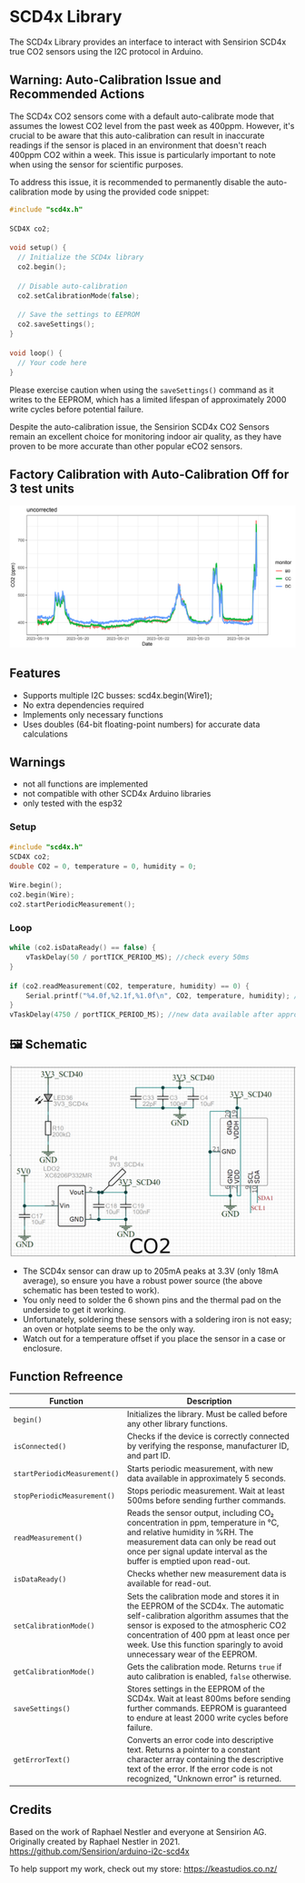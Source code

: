 # SCD4x Library

The SCD4x Library provides an interface to interact with Sensirion SCD4x true CO2 sensors using the I2C protocol in Arduino.

## Warning: Auto-Calibration Issue and Recommended Actions

The SCD4x CO2 sensors come with a default auto-calibrate mode that assumes the lowest CO2 level from the past week as 400ppm. However, it's crucial to be aware that this auto-calibration can result in inaccurate readings if the sensor is placed in an environment that doesn't reach 400ppm CO2 within a week. This issue is particularly important to note when using the sensor for scientific purposes.

To address this issue, it is recommended to permanently disable the auto-calibration mode by using the provided code snippet:

```cpp
#include "scd4x.h"

SCD4X co2;

void setup() {
  // Initialize the SCD4x library
  co2.begin();

  // Disable auto-calibration
  co2.setCalibrationMode(false);

  // Save the settings to EEPROM
  co2.saveSettings();
}

void loop() {
  // Your code here
}
```

Please exercise caution when using the `saveSettings()` command as it writes to the EEPROM, which has a limited lifespan of approximately 2000 write cycles before potential failure.

Despite the auto-calibration issue, the Sensirion SCD4x CO2 Sensors remain an excellent choice for monitoring indoor air quality, as they have proven to be more accurate than other popular eCO2 sensors.

## Factory Calibration with Auto-Calibration Off for 3 test units
![Co Location Calibration](/images/cal.png)

## Features
* Supports multiple I2C busses: scd4x.begin(Wire1);
* No extra dependencies required
* Implements only necessary functions
* Uses doubles (64-bit floating-point numbers) for accurate data calculations

## Warnings
- not all functions are implemented
- not compatible with other SCD4x Arduino libraries
- only tested with the esp32

### Setup
```c++
#include "scd4x.h"
SCD4X co2;
double CO2 = 0, temperature = 0, humidity = 0;

Wire.begin();
co2.begin(Wire);
co2.startPeriodicMeasurement();
```
### Loop
```c++
while (co2.isDataReady() == false) {
	vTaskDelay(50 / portTICK_PERIOD_MS); //check every 50ms
}

if (co2.readMeasurement(CO2, temperature, humidity) == 0) {
	Serial.printf("%4.0f,%2.1f,%1.0f\n", CO2, temperature, humidity); //nice formatting of data
}
vTaskDelay(4750 / portTICK_PERIOD_MS); //new data available after approx 5 seconds
```

## 🖼️ Schematic
![Schematic](/images/schematic.png)
* The SCD4x sensor can draw up to 205mA peaks at 3.3V (only 18mA average), so ensure you have a robust power source (the above schematic has been tested to work).
* You only need to solder the 6 shown pins and the thermal pad on the underside to get it working.
* Unfortunately, soldering these sensors with a soldering iron is not easy; an oven or hotplate seems to be the only way.
* Watch out for a temperature offset if you place the sensor in a case or enclosure.

## Function Refreence
| Function                     | Description                                                                                                                                                                                                                                                                                  |
| ---------------------------- | -------------------------------------------------------------------------------------------------------------------------------------------------------------------------------------------------------------------------------------------------------------------------------------------- |
| `begin()`                    | Initializes the library. Must be called before any other library functions.                                                                                                                                                                                                                  |
| `isConnected()`              | Checks if the device is correctly connected by verifying the response, manufacturer ID, and part ID.                                                                                                                                                                                         |
| `startPeriodicMeasurement()` | Starts periodic measurement, with new data available in approximately 5 seconds.                                                                                                                                                                                                             |
| `stopPeriodicMeasurement()`  | Stops periodic measurement. Wait at least 500ms before sending further commands.                                                                                                                                                                                                             |
| `readMeasurement()`          | Reads the sensor output, including CO₂ concentration in ppm, temperature in °C, and relative humidity in %RH. The measurement data can only be read out once per signal update interval as the buffer is emptied upon read-out.                                                              |
| `isDataReady()`              | Checks whether new measurement data is available for read-out.                                                                                                                                                                                                                               |
| `setCalibrationMode()`       | Sets the calibration mode and stores it in the EEPROM of the SCD4x. The automatic self-calibration algorithm assumes that the sensor is exposed to the atmospheric CO2 concentration of 400 ppm at least once per week. Use this function sparingly to avoid unnecessary wear of the EEPROM. |
| `getCalibrationMode()`       | Gets the calibration mode. Returns `true` if auto calibration is enabled, `false` otherwise.                                                                                                                                                                                                 |
| `saveSettings()`             | Stores settings in the EEPROM of the SCD4x. Wait at least 800ms before sending further commands. EEPROM is guaranteed to endure at least 2000 write cycles before failure.                                                                                                                   |
| `getErrorText()`             | Converts an error code into descriptive text. Returns a pointer to a constant character array containing the descriptive text of the error. If the error code is not recognized, "Unknown error" is returned.                                                                                |

## Credits
Based on the work of Raphael Nestler and everyone at Sensirion AG.
Originally created by Raphael Nestler in 2021.
https://github.com/Sensirion/arduino-i2c-scd4x

To help support my work, check out my store: https://keastudios.co.nz/

